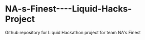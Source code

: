 # NA-s-Finest----Liquid-Hacks-Project
Github repository for Liquid Hackathon project for team NA's Finest

